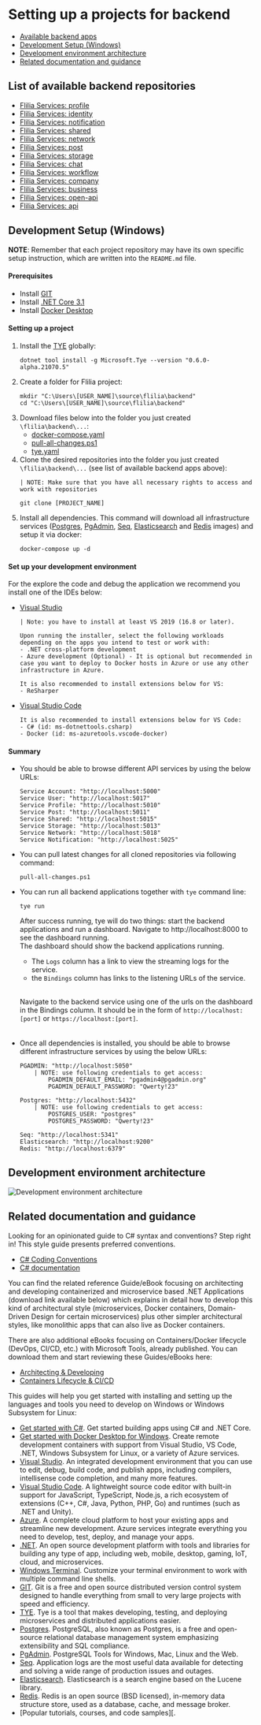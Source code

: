 # Setting up a projects for backend
- [Available backend apps](#apps)
- [Development Setup (Windows)](#setup)
- [Development environment architecture](#architectures)
- [Related documentation and guidance](#guidance)

## <a name="apps"></a> List of available backend repositories
- [Flilia Services: profile][flilia-services-profile]
- [Flilia Services: identity][flilia-services-identity]
- [Flilia Services: notification][flilia-services-notification]
- [Flilia Services: shared][flilia-services-shared]
- [Flilia Services: network][flilia-services-network]
- [Flilia Services: post][flilia-services-post]
- [Flilia Services: storage][flilia-services-storage]
- [Flilia Services: chat][flilia-services-chat]
- [Flilia Services: workflow][flilia-services-workflow]
- [Flilia Services: company][flilia-services-company]
- [Flilia Services: business][flilia-services-business]
- [Flilia Services: open-api][flilia-services-open-api]
- [Flilia Services: api][flilia-services-api]

## <a name="setup"></a> Development Setup (Windows)
<strong>NOTE</strong>: Remember that each project repository may have its own specific setup instruction, which are written into the `README.md` file.

#### Prerequisites
- Install [GIT][git]
- Install [ .NET Core 3.1][dotnet31]
- Install [Docker Desktop][dockerwindows]

#### Setting up a project
1. Install the [TYE][tye] globally:
    ```shell
    dotnet tool install -g Microsoft.Tye --version "0.6.0-alpha.21070.5"
    ```
2. Create a folder for Flilia project:
    ```shell
    mkdir "C:\Users\[USER_NAME]\source\flilia\backend"
    cd "C:\Users\[USER_NAME]\source\flilia\backend"
    ```
3. Download files below into the folder you just created `\flilia\backend\...`:
    - <a download="docker-compose.yaml" href="docker-compose.yaml">docker-compose.yaml</a>
    - <a download="pull-all-changes.ps1" href="pull-all-changes.ps1">pull-all-changes.ps1</a>
    - <a download="tye.yaml" href="tye.yaml">tye.yaml</a>
4. Clone the desired repositories into the folder you just created `\flilia\backend\...` (see list of available backend apps above):
    ```shell
    | NOTE: Make sure that you have all necessary rights to access and work with repositories

    git clone [PROJECT_NAME]
    ```
5. Install all dependencies. This command will download all infrastructure services ([Postgres][postgres], [PgAdmin][pgadmin], [Seq][seq], [Elasticsearch][elastic] and [Redis][redis] images) and setup it via docker:
    ```shell
    docker-compose up -d
    ```

#### Set up your development environment
For the explore the code and debug the application we recommend you install one of the IDEs below:
- [Visual Studio][vs]
    ```
    | Note: you have to install at least VS 2019 (16.8 or later).

    Upon running the installer, select the following workloads depending on the apps you intend to test or work with:
    - .NET cross-platform development
    - Azure development (Optional) - It is optional but recommended in case you want to deploy to Docker hosts in Azure or use any other infrastructure in Azure.

    It is also recommended to install extensions below for VS:
    - ReSharper
    ```
- [Visual Studio Code][vscode]
    ```
    It is also recommended to install extensions below for VS Code:
    - C# (id: ms-dotnettools.csharp)
    - Docker (id: ms-azuretools.vscode-docker)
    ```

#### Summary
- You should be able to browse different API services by using the below URLs:
    ```shell
    Service Account: "http://localhost:5000"
    Service User: "http://localhost:5017"
    Service Profile: "http://localhost:5010"
    Service Post: "http://localhost:5011"
    Service Shared: "http://localhost:5015"
    Service Storage: "http://localhost:5013"
    Service Network: "http://localhost:5018"
    Service Notification: "http://localhost:5025"
    ```
- You can pull latest changes for all cloned repositories via following command:
    ```shell
    pull-all-changes.ps1
    ```
- You can run all backend applications together with `tye` command line:
    ```shell
    tye run
    ```
    After success running, tye will do two things: start the backend applications and run a dashboard. Navigate to http://localhost:8000 to see the dashboard running.
    \
    The dashboard should show the backend applications running.
    - The `Logs` column has a link to view the streaming logs for the service.
    - the `Bindings` column has links to the listening URLs of the service.

    \
    Navigate to the backend service using one of the urls on the dashboard in the Bindings column. It should be in the form of `http://localhost:[port]` or `https://localhost:[port]`.
    ######
- Once all dependencies is installed, you should be able to browse different infrastructure services by using the below URLs:
    ```shell
    PGADMIN: "http://localhost:5050"
        | NOTE: use following credentials to get access:
            PGADMIN_DEFAULT_EMAIL: "pgadmin4@pgadmin.org"
            PGADMIN_DEFAULT_PASSWORD: "Qwerty!23"

    Postgres: "http://localhost:5432"
        | NOTE: use following credentials to get access:
            POSTGRES_USER: "postgres"
            POSTGRES_PASSWORD: "Qwerty!23"

    Seq: "http://localhost:5341"
    Elasticsearch: "http://localhost:9200"
    Redis: "http://localhost:6379"
    ```

## <a name="architectures"></a> Development environment architecture
![Development environment architecture](./development-environment-architecture.svg)

## <a name="guidance"></a> Related documentation and guidance
Looking for an opinionated guide to C# syntax and conventions? Step right in! This style guide presents preferred conventions.
- [C# Coding Conventions][ccodingconventions]
- [C# documentation][cdocumentation]

You can find the related reference Guide/eBook focusing on architecting and developing containerized and microservice based .NET Applications (download link available below) which explains in detail how to develop this kind of architectural style (microservices, Docker containers, Domain-Driven Design for certain microservices) plus other simpler architectural styles, like monolithic apps that can also live as Docker containers.

There are also additional eBooks focusing on Containers/Docker lifecycle (DevOps, CI/CD, etc.) with Microsoft Tools, already published. You can download them and start reviewing these Guides/eBooks here:
- [Architecting & Developing][microservicesebook]
- [Containers Lifecycle & CI/CD][dockerlifecycleebook]

This guides will help you get started with installing and setting up the languages and tools you need to develop on Windows or Windows Subsystem for Linux:
- [Get started with C#][csharp]. Get started building apps using C# and .NET Core.
- [Get started with Docker Desktop for Windows][dockerdocs]. Create remote development containers with support from Visual Studio, VS Code, .NET, Windows Subsystem for Linux, or a variety of Azure services.
- [Visual Studio][vsdocs]. An integrated development environment that you can use to edit, debug, build code, and publish apps, including compilers, intellisense code completion, and many more features.
- [Visual Studio Code][vscodedocs]. A lightweight source code editor with built-in support for JavaScript, TypeScript, Node.js, a rich ecosystem of extensions (C++, C#, Java, Python, PHP, Go) and runtimes (such as .NET and Unity).
- [Azure][azuredocs]. A complete cloud platform to host your existing apps and streamline new development. Azure services integrate everything you need to develop, test, deploy, and manage your apps.
- [.NET][netdocs]. An open source development platform with tools and libraries for building any type of app, including web, mobile, desktop, gaming, IoT, cloud, and microservices.
- [Windows Terminal][terminal]. Customize your terminal environment to work with multiple command line shells.
- [GIT][gitdocs]. Git is a free and open source distributed version control system designed to handle everything from small to very large projects with speed and efficiency.
- [TYE][tye]. Tye is a tool that makes developing, testing, and deploying microservices and distributed applications easier.
- [Postgres][postgres]. PostgreSQL, also known as Postgres, is a free and open-source relational database management system emphasizing extensibility and SQL compliance.
- [PgAdmin][pgadmin]. PostgreSQL Tools for Windows, Mac, Linux and the Web.
- [Seq][seq]. Application logs are the most useful data available for detecting and solving a wide range of production issues and outages.
- [Elasticsearch][elastic]. Elasticsearch is a search engine based on the Lucene library.
- [Redis][redis]. Redis is an open source (BSD licensed), in-memory data structure store, used as a database, cache, and message broker.
- [Popular tutorials, courses, and code samples][. 

[developers-team]: https://github.com/orgs/flilia/teams/developers-team
[flilia-services-profile]: https://github.com/flilia/flilia.services.profile
[flilia-services-identity]: https://github.com/flilia/flilia.services.identity
[flilia-services-notification]: https://github.com/flilia/flilia.services.notification
[flilia-services-shared]: https://github.com/flilia/flilia.services.shared
[flilia-services-network]: https://github.com/flilia/flilia.services.network
[flilia-services-post]: https://github.com/flilia/flilia.services.post
[flilia-services-storage]: https://github.com/flilia/flilia.services.storage
[flilia-services-chat]: https://github.com/flilia/flilia.services.chat
[flilia-services-workflow]: https://github.com/flilia/flilia.services.workflow
[flilia-services-company]: https://github.com/flilia/flilia.services.company
[flilia-services-business]: https://github.com/flilia/flilia.services.business
[flilia-services-open-api]: https://github.com/flilia/flilia.services.open-api
[flilia-services-api]: https://github.com/flilia/flilia.services.api
[dockerwindows]: https://docs.docker.com/docker-for-windows/install/
[dotnet31]: https://dotnet.microsoft.com/download/dotnet/3.1
[dotnetwindows]: https://dotnet.microsoft.com/learn/dotnet/hello-world-tutorial/install
[vs]: https://visualstudio.microsoft.com/
[vscode]: https://code.visualstudio.com/
[vscodedocs]: https://code.visualstudio.com/docs/
[vsdocs]: https://docs.microsoft.com/en-us/visualstudio/windows/?view=vs-2019
[git]: https://git-scm.com/
[gitdocs]: https://git-scm.com/doc
[terminal]: https://docs.microsoft.com/en-us/windows/terminal/
[popular]: https://docs.microsoft.com/en-us/windows/dev-environment/tutorials
[netdocs]: https://docs.microsoft.com/en-us/dotnet/standard/get-started
[azuredocs]: https://docs.microsoft.com/en-us/azure/guides/developer/azure-developer-guide
[dockerdocs]: https://docs.microsoft.com/en-us/windows/dev-environment/docker/overview
[csharp]: https://docs.microsoft.com/en-us/dotnet/csharp/
[microservicesebook]: https://aka.ms/microservicesebook
[dockerlifecycleebook]: https://aka.ms/dockerlifecycleebook
[tye]: https://github.com/dotnet/tye/blob/master/docs/getting_started.md
[postgres]: https://www.postgresql.org/about/
[pgadmin]: https://www.pgadmin.org/docs/pgadmin4/latest/index.html
[seq]: https://datalust.co/seq
[elastic]: https://www.elastic.co/guide/index.html
[redis]: https://redis.io/documentation
[stackoverflow]: http://stackoverflow.com/
[ccodingconventions]: https://docs.microsoft.com/en-us/dotnet/csharp/programming-guide/inside-a-program/coding-conventions
[cdocumentation]: https://docs.microsoft.com/en-us/dotnet/csharp/
